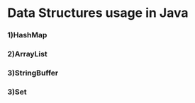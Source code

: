 # Data Structures usage in Java
### 1)HashMap<br />

### 2)ArrayList<br />

### 3)StringBuffer<br />

### 3)Set<br />